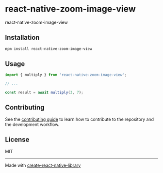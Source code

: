 # react-native-zoom-image-view

react-native-zoom-image-view

## Installation

```sh
npm install react-native-zoom-image-view
```

## Usage

```js
import { multiply } from 'react-native-zoom-image-view';

// ...

const result = await multiply(3, 7);
```

## Contributing

See the [contributing guide](CONTRIBUTING.md) to learn how to contribute to the repository and the development workflow.

## License

MIT

---

Made with [create-react-native-library](https://github.com/callstack/react-native-builder-bob)
